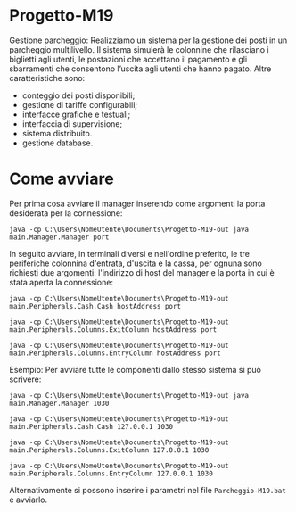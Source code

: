 # Progetto-M19 
Gestione parcheggio:
Realizziamo un sistema per la gestione dei posti in un parcheggio multilivello. Il sistema simulerà le colonnine che rilasciano i biglietti agli utenti, le postazioni che accettano il pagamento e gli sbarramenti che consentono l’uscita agli utenti che hanno pagato.
Altre caratteristiche sono: 
- conteggio dei posti disponibili; 
- gestione di tariffe configurabili; 
- interfacce grafiche e testuali; 
- interfaccia di supervisione;
- sistema distribuito.
- gestione database.

# Come avviare

Per prima cosa avviare il manager inserendo come argomenti la porta desiderata per la connessione:
```
java -cp C:\Users\NomeUtente\Documents\Progetto-M19-out java main.Manager.Manager port
```
In seguito avviare, in terminali diversi e nell'ordine preferito, le tre periferiche colonnina d'entrata, d'uscita e la cassa, per ognuna sono richiesti due argomenti: l'indirizzo di host del manager e la porta in cui è stata aperta la connessione:
```
java -cp C:\Users\NomeUtente\Documents\Progetto-M19-out main.Peripherals.Cash.Cash hostAddress port

java -cp C:\Users\NomeUtente\Documents\Progetto-M19-out main.Peripherals.Columns.ExitColumn hostAddress port

java -cp C:\Users\NomeUtente\Documents\Progetto-M19-out main.Peripherals.Columns.EntryColumn hostAddress port
```
Esempio:
Per avviare tutte le componenti dallo stesso sistema si può scrivere:
```
java -cp C:\Users\NomeUtente\Documents\Progetto-M19-out java main.Manager.Manager 1030

java -cp C:\Users\NomeUtente\Documents\Progetto-M19-out main.Peripherals.Cash.Cash 127.0.0.1 1030

java -cp C:\Users\NomeUtente\Documents\Progetto-M19-out main.Peripherals.Columns.ExitColumn 127.0.0.1 1030

java -cp C:\Users\NomeUtente\Documents\Progetto-M19-out main.Peripherals.Columns.EntryColumn 127.0.0.1 1030
```
Alternativamente si possono inserire i parametri nel file ```Parcheggio-M19.bat``` e avviarlo.

